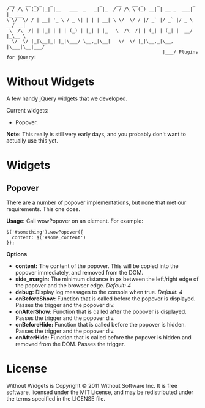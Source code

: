      __    __ _ _   _                 _     __    __ _     _            _       
    / / /\ \ (_) |_| |__   ___  _   _| |_  / / /\ \ (_) __| | __ _  ___| |_ ___ 
    \ \/  \/ / | __| '_ \ / _ \| | | | __| \ \/  \/ / |/ _` |/ _` |/ _ \ __/ __|
     \  /\  /| | |_| | | | (_) | |_| | |_   \  /\  /| | (_| | (_| |  __/ |_\__ \
      \/  \/ |_|\__|_| |_|\___/ \__,_|\__|   \/  \/ |_|\__,_|\__, |\___|\__|___/
                                                             |___/ Plugins for jQuery!

Without Widgets
===============

A few handy jQuery widgets that we developed.

Current widgets:

* Popover.

**Note:** This really is still very early days, and you probably don't want to actually use this yet.

Widgets
=======

Popover
-------

There are a number of popover implementations, but none that met our requirements. This one does.

**Usage:** Call wowPopover on an element. For example:

    $('#something').wowPopover({
      content: $('#some_content') 
    });

**Options**

* **content:** The content of the popover. This will be copied into the popover immediately, and removed from the DOM.
* **side_margin:** The minimum distance in px between the left/right edge of the popover and the browser edge. *Default: 4*
* **debug:** Display log messages to the console when true. *Default: 4*
* **onBeforeShow:** Function that is called before the popover is displayed. Passes the trigger and the popover div.
* **onAfterShow:** Function that is called after the popover is displayed. Passes the trigger and the popover div.
* **onBeforeHide:** Function that is called before the popover is hidden. Passes the trigger and the popover div.
* **onAfterHide:** Function that is called before the popover is hidden and removed from the DOM. Passes the trigger.



License
=======

Without Widgets is Copyright © 2011 Without Software Inc. It is free software, licensed under the MIT License, and may be redistributed under the terms specified in the LICENSE file.